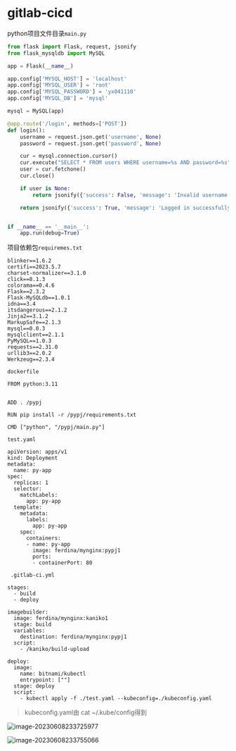 # gitlab-cicd #

python项目文件目录`main.py`

```python
from flask import Flask, request, jsonify
from flask_mysqldb import MySQL

app = Flask(__name__)

app.config['MYSQL_HOST'] = 'localhost'
app.config['MYSQL_USER'] = 'root'
app.config['MYSQL_PASSWORD'] = 'yx041110'
app.config['MYSQL_DB'] = 'mysql'

mysql = MySQL(app)

@app.route('/login', methods=['POST'])
def login():
    username = request.json.get('username', None)
    password = request.json.get('password', None)

    cur = mysql.connection.cursor()
    cur.execute("SELECT * FROM users WHERE username=%s AND password=%s", (username, password))
    user = cur.fetchone()
    cur.close()

    if user is None:
        return jsonify({'success': False, 'message': 'Invalid username or password'}), 401

    return jsonify({'success': True, 'message': 'Logged in successfully'})


if __name__ == '__main__':
    app.run(debug=True)

```

项目依赖包`requiremes.txt`

```
blinker==1.6.2
certifi==2023.5.7
charset-normalizer==3.1.0
click==8.1.3
colorama==0.4.6
Flask==2.3.2
Flask-MySQLdb==1.0.1
idna==3.4
itsdangerous==2.1.2
Jinja2==3.1.2
MarkupSafe==2.1.3
mysql==0.0.3
mysqlclient==2.1.1
PyMySQL==1.0.3
requests==2.31.0
urllib3==2.0.2
Werkzeug==2.3.4
```

`dockerfile`

```
FROM python:3.11


ADD . /pypj

RUN pip install -r /pypj/requirements.txt

CMD ["python", "/pypj/main.py"]

```

`test.yaml`

```
apiVersion: apps/v1
kind: Deployment
metadata:
  name: py-app
spec:
  replicas: 1
  selector:
    matchLabels:
      app: py-app
  template:
    metadata:
      labels:
        app: py-app
    spec:
      containers:
      - name: py-app
        image: ferdina/mynginx:pypj1
        ports:
        - containerPort: 80

```

` .gitlab-ci.yml`

```
stages:
  - build
  - deploy

imagebuilder:
  image: ferdina/mynginx:kaniko1
  stage: build
  variables:
    destination: ferdina/mynginx:pypj1
  script:
    - /kaniko/build-upload

deploy:
  image: 
    name: bitnami/kubectl
    entrypoint: [""]
  stage: deploy
  script:
    - kubectl apply -f ./test.yaml --kubeconfig=./kubeconfig.yaml

```

> kubeconfig.yaml由 cat ~/.kube/config得到

![image-20230608233725977](https://gitee.com/ferdinandaedth/ferdinand/raw/master/image-20230608233725977.png)

![image-20230608233755066](https://gitee.com/ferdinandaedth/ferdinand/raw/master/image-20230608233755066.png)